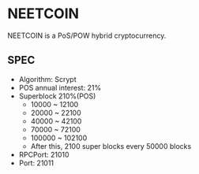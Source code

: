 # NEETCOIN

NEETCOIN is a PoS/POW hybrid cryptocurrency.

## SPEC

- Algorithm: Scrypt
- POS annual interest: 21%
- Superblock 210%(POS)
  - 10000 ~ 12100
  - 20000 ~ 22100
  - 40000 ~ 42100
  - 70000 ~ 72100
  - 100000 ~ 102100
  - After this, 2100 super blocks every 50000 blocks
- RPCPort: 21010
- Port: 21011
